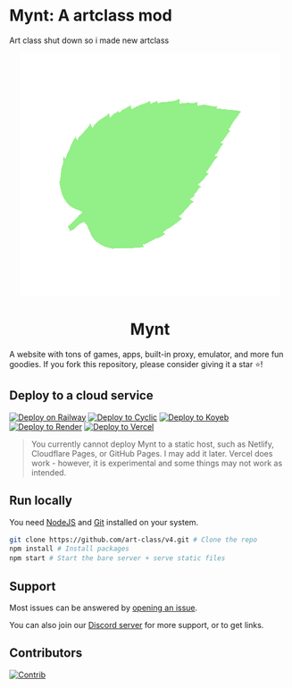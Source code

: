 # Mynt: A artclass mod
Art class shut down so i made new artclass

<div align="center">
  <img src="public/assets/images/icon.png" />
  <h1>Mynt</h1>
</div>
A website with tons of games, apps, built-in proxy, emulator, and more fun goodies. If you fork this repository, please consider giving it a star ⭐!

## Deploy to a cloud service
[![Deploy on Railway](https://binbashbanana.github.io/deploy-buttons/buttons/remade/railway.svg)](https://railway.app/new/template?template=https://github.com/alsowo/Mynt)
[![Deploy to Cyclic](https://binbashbanana.github.io/deploy-buttons/buttons/remade/cyclic.svg)](https://app.cyclic.sh/api/app/deploy/alsowo/Mynt)
[![Deploy to Koyeb](https://binbashbanana.github.io/deploy-buttons/buttons/remade/koyeb.svg)](https://app.koyeb.com/deploy?type=git&repository=github.com/alsowo/Mynt&branch=main&name=Mynt)
[![Deploy to Render](https://binbashbanana.github.io/deploy-buttons/buttons/remade/render.svg)](https://render.com/deploy?repo=https://github.com/alsowo/Mynt)
[![Deploy to Vercel](https://binbashbanana.github.io/deploy-buttons/buttons/remade/vercel.svg)](https://vercel.com/new/clone?repository-url=https://github.com/alsowo/Mynt)

> You currently cannot deploy Mynt to a static host, such as Netlify, Cloudflare Pages, or GitHub Pages. I may add it later. Vercel does work - however, it is experimental and some things may not work as intended.

## Run locally

You need [NodeJS](https://nodejs.org) and [Git](https://git-scm.com/download) installed on your system.

````bash
git clone https://github.com/art-class/v4.git # Clone the repo
npm install # Install packages
npm start # Start the bare server + serve static files
````

## Support
Most issues can be answered by [opening an issue](https://github.com/alsowo/Mynt/issues).

You can also join our [Discord server]() for more support, or to get links.

## Contributors

[![Contrib](https://contrib.rocks/image?repo=alsowo/Mynt#)](https://github.com/alsowo/Mynt/graphs/contributors)
